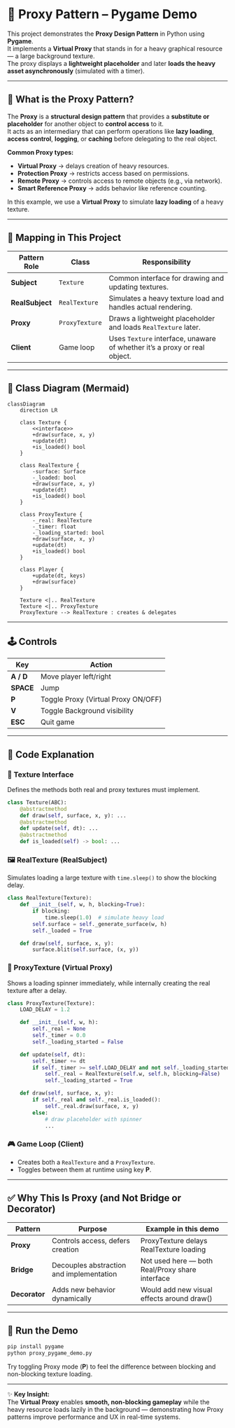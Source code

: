 # 🧱 Proxy Pattern – Pygame Demo

This project demonstrates the **Proxy Design Pattern** in Python using **Pygame**.  
It implements a **Virtual Proxy** that stands in for a heavy graphical resource — a large background texture.  
The proxy displays a **lightweight placeholder** and later **loads the heavy asset asynchronously** (simulated with a timer).

---

## 🎯 What is the Proxy Pattern?

The **Proxy** is a **structural design pattern** that provides a **substitute or placeholder** for another object to **control access** to it.  
It acts as an intermediary that can perform operations like **lazy loading**, **access control**, **logging**, or **caching** before delegating to the real object.

**Common Proxy types:**
- **Virtual Proxy** → delays creation of heavy resources.
- **Protection Proxy** → restricts access based on permissions.
- **Remote Proxy** → controls access to remote objects (e.g., via network).
- **Smart Reference Proxy** → adds behavior like reference counting.

In this example, we use a **Virtual Proxy** to simulate **lazy loading** of a heavy texture.

---

## 🧩 Mapping in This Project

| Pattern Role | Class | Responsibility |
|---------------|--------|----------------|
| **Subject** | `Texture` | Common interface for drawing and updating textures. |
| **RealSubject** | `RealTexture` | Simulates a heavy texture load and handles actual rendering. |
| **Proxy** | `ProxyTexture` | Draws a lightweight placeholder and loads `RealTexture` later. |
| **Client** | Game loop | Uses `Texture` interface, unaware of whether it’s a proxy or real object. |

---

## 🧭 Class Diagram (Mermaid)

```mermaid
classDiagram
    direction LR

    class Texture {
        <<interface>>
        +draw(surface, x, y)
        +update(dt)
        +is_loaded() bool
    }

    class RealTexture {
        -surface: Surface
        -_loaded: bool
        +draw(surface, x, y)
        +update(dt)
        +is_loaded() bool
    }

    class ProxyTexture {
        -_real: RealTexture
        -_timer: float
        -_loading_started: bool
        +draw(surface, x, y)
        +update(dt)
        +is_loaded() bool
    }

    class Player {
        +update(dt, keys)
        +draw(surface)
    }

    Texture <|.. RealTexture
    Texture <|.. ProxyTexture
    ProxyTexture --> RealTexture : creates & delegates
```

---


## 🕹 Controls

| Key | Action |
|-----|---------|
| **A / D** | Move player left/right |
| **SPACE** | Jump |
| **P** | Toggle Proxy (Virtual Proxy ON/OFF) |
| **V** | Toggle Background visibility |
| **ESC** | Quit game |

---

## 🧠 Code Explanation

### 🎨 Texture Interface

Defines the methods both real and proxy textures must implement.

```python
class Texture(ABC):
    @abstractmethod
    def draw(self, surface, x, y): ...
    @abstractmethod
    def update(self, dt): ...
    @abstractmethod
    def is_loaded(self) -> bool: ...
```

### 🖼️ RealTexture (RealSubject)

Simulates loading a large texture with `time.sleep()` to show the blocking delay.

```python
class RealTexture(Texture):
    def __init__(self, w, h, blocking=True):
        if blocking:
            time.sleep(1.0)  # simulate heavy load
        self.surface = self._generate_surface(w, h)
        self._loaded = True

    def draw(self, surface, x, y):
        surface.blit(self.surface, (x, y))
```

### 🧩 ProxyTexture (Virtual Proxy)

Shows a loading spinner immediately, while internally creating the real texture after a delay.

```python
class ProxyTexture(Texture):
    LOAD_DELAY = 1.2

    def __init__(self, w, h):
        self._real = None
        self._timer = 0.0
        self._loading_started = False

    def update(self, dt):
        self._timer += dt
        if self._timer >= self.LOAD_DELAY and not self._loading_started:
            self._real = RealTexture(self.w, self.h, blocking=False)
            self._loading_started = True

    def draw(self, surface, x, y):
        if self._real and self._real.is_loaded():
            self._real.draw(surface, x, y)
        else:
            # draw placeholder with spinner
            ...
```

### 🎮 Game Loop (Client)

- Creates both a `RealTexture` and a `ProxyTexture`.
- Toggles between them at runtime using key **P**.

---

## ✅ Why This Is Proxy (and Not Bridge or Decorator)

| Pattern | Purpose | Example in this demo |
|----------|----------|----------------------|
| **Proxy** | Controls access, defers creation | ProxyTexture delays RealTexture loading |
| **Bridge** | Decouples abstraction and implementation | Not used here — both Real/Proxy share interface |
| **Decorator** | Adds new behavior dynamically | Would add new visual effects around draw() |

---

## 🚀 Run the Demo

```bash
pip install pygame
python proxy_pygame_demo.py
```

Try toggling Proxy mode (**P**) to feel the difference between blocking and non-blocking texture loading.

---

✨ **Key Insight:**  
The **Virtual Proxy** enables **smooth, non-blocking gameplay** while the heavy resource loads lazily in the background — demonstrating how Proxy patterns improve performance and UX in real-time systems.
